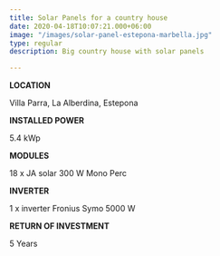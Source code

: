 ```yaml
---
title: Solar Panels for a country house
date: 2020-04-18T10:07:21.000+06:00
image: "/images/solar-panel-estepona-marbella.jpg"
type: regular
description: Big country house with solar panels

---
```

**LOCATION**

Villa Parra, La Alberdina, Estepona

**INSTALLED POWER**

5\.4 kWp

**MODULES**

18 x JA solar 300 W Mono Perc

**INVERTER**

1 x inverter Fronius Symo 5000 W

**RETURN OF INVESTMENT**

5 Years